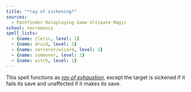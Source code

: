 ```yaml
---
title: "*ray of sickening*"
sources:
  - Pathfinder Roleplaying Game Ultimate Magic
school: necromancy
spell_lists:
  - {name: cleric, level: 1}
  - {name: druid, level: 1}
  - {name: sorcerer/wizard, level: 1}
  - {name: summoner, level: 1}
  - {name: witch, level: 1}
---
```


This spell functions as [*ray of exhaustion*](/spells/ray-of-exhaustion/), except the target is sickened if it fails its save and unaffected if it makes its save.

